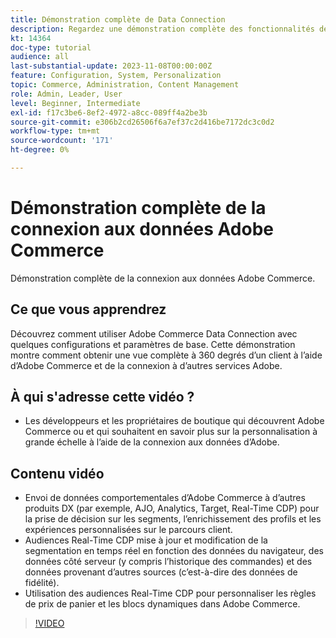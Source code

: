 ```yaml
---
title: Démonstration complète de Data Connection
description: Regardez une démonstration complète des fonctionnalités de Adobe Commerce Data Connection
kt: 14364
doc-type: tutorial
audience: all
last-substantial-update: 2023-11-08T00:00:00Z
feature: Configuration, System, Personalization
topic: Commerce, Administration, Content Management
role: Admin, Leader, User
level: Beginner, Intermediate
exl-id: f17c3be6-8ef2-4972-a8cc-089ff4a2be3b
source-git-commit: e306b2cd26506f6a7ef37c2d416be7172dc3c0d2
workflow-type: tm+mt
source-wordcount: '171'
ht-degree: 0%

---
```


# Démonstration complète de la connexion aux données Adobe Commerce

Démonstration complète de la connexion aux données Adobe Commerce.

## Ce que vous apprendrez

Découvrez comment utiliser Adobe Commerce Data Connection avec quelques configurations et paramètres de base. Cette démonstration montre comment obtenir une vue complète à 360 degrés d’un client à l’aide d’Adobe Commerce et de la connexion à d’autres services Adobe.

## À qui s&#39;adresse cette vidéo ?

* Les développeurs et les propriétaires de boutique qui découvrent Adobe Commerce ou et qui souhaitent en savoir plus sur la personnalisation à grande échelle à l’aide de la connexion aux données d’Adobe.

## Contenu vidéo

* Envoi de données comportementales d’Adobe Commerce à d’autres produits DX (par exemple, AJO, Analytics, Target, Real-Time CDP) pour la prise de décision sur les segments, l’enrichissement des profils et les expériences personnalisées sur le parcours client.
* Audiences Real-Time CDP mise à jour et modification de la segmentation en temps réel en fonction des données du navigateur, des données côté serveur (y compris l’historique des commandes) et des données provenant d’autres sources (c’est-à-dire des données de fidélité).
* Utilisation des audiences Real-Time CDP pour personnaliser les règles de prix de panier et les blocs dynamiques dans Adobe Commerce.

>[!VIDEO](https://video.tv.adobe.com/v/3425591?learn=on)
